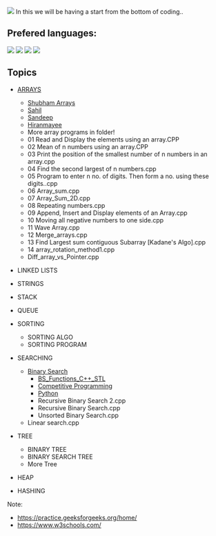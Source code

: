 <img src= 'https://capsule-render.vercel.app/api?type=slice&color=000000&height=150&section=footer&text=Back%20To%20Basics&fontSize=100&animation=blink&fontColor=00FF00' />
In this we will be having a start from the bottom of coding..

## Prefered languages:

<img src= 'https://img.shields.io/badge/C++-v17.0-%3CCOLOR%3E.svg' />  <img src= 'https://img.shields.io/badge/C-v11.0-%3CCOLOR%3E.svg' />  <img src= 'https://img.shields.io/badge/Python-v3.9-%3CCOLOR%3E.svg' />   <img src= 'https://img.shields.io/badge/java-v11.0.8-%3CCOLOR%3E.svg' />


## Topics 

* <a href = "https://github.com/Sandeep-BlackHat/Back_to_Basics/tree/main/Arrays">ARRAYS</a>
  * <a href = "https://github.com/Sandeep-BlackHat/Back_to_Basics/tree/main/Arrays/Mayank%20Arrays">Shubham Arrays</a>     
  * <a href = "https://github.com/Sandeep-BlackHat/Back_to_Basics/tree/main/Arrays/Sahil">Sahil</a> 
  * <a href = "https://github.com/Sandeep-BlackHat/Back_to_Basics/tree/main/Arrays/Sandeep">Sandeep</a>
  * <a href = "https://github.com/Sandeep-BlackHat/Back_to_Basics/tree/main/Arrays/hiranmayee">Hiranmayee</a>
  * More array programs in folder!
  * 01 Read and Display the elements using an array.CPP
  * 02 Mean of n numbers using an array.CPP
  * 03 Print the position of the smallest number of n numbers in an array.cpp
  * 04 Find the second largest of n numbers.cpp
  * 05 Program to enter n no. of digits. Then form a no. using these digits..cpp
  * 06 Array_sum.cpp
  * 07 Array_Sum_2D.cpp
  * 08 Repeating numbers.cpp
  * 09 Append, Insert and Display elements of an Array.cpp
  * 10 Moving all negative numbers to one side.cpp
  * 11 Wave Array.cpp
  * 12 Merge_arrays.cpp
  * 13 Find Largest sum contiguous Subarray [Kadane's Algo].cpp
  * 14 array_rotation_method1.cpp
  * Diff_array_vs_Pointer.cpp

* LINKED LISTS
* STRINGS
* STACK
* QUEUE
* SORTING
  * SORTING ALGO
  * SORTING PROGRAM
* SEARCHING
  * <a href = "https://github.com/Sandeep-BlackHat/Back_to_Basics/tree/main/Searching/Binary%20Search">Binary Search</a>
    * <a href = "https://github.com/Sandeep-BlackHat/Back_to_Basics/tree/main/Searching/Binary%20Search/BS_Functions_C%2B%2B_STL">BS_Functions_C++_STL</a>
    * <a href = "https://github.com/Sandeep-BlackHat/Back_to_Basics/tree/main/Searching/Binary%20Search/Competitive%20Programming">Competitive Programming</a>
    * <a href = "https://github.com/Sandeep-BlackHat/Back_to_Basics/tree/main/Searching/Binary%20Search/Python">Python</a>
    * Recursive Binary Search 2.cpp
    * Recursive Binary Search.cpp
    * Unsorted Binary Search.cpp
  * Linear search.cpp
* TREE
  * BINARY TREE
  * BINARY SEARCH TREE
  * More Tree
* HEAP
* HASHING

Note: 
* https://practice.geeksforgeeks.org/home/
* https://www.w3schools.com/
